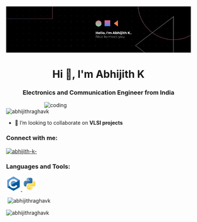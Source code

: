 ![logo](https://github.com/AbhijithRaghavK/AbhijithRaghavK/blob/main/Banner%20.jpg)
<h1 align="center">Hi 👋, I'm Abhijith K</h1>
<h3 align="center">Electronics and Communication Engineer from India</h3>
<img align="right" alt="coding" width="400" src="https://i.pinimg.com/originals/97/87/77/978777f3dbbe42ed7be1b3c09912ca6c.gif">
<p align="left"> <img src="https://komarev.com/ghpvc/?username=abhijithraghavk&label=Profile%20views&color=0e75b6&style=flat" alt="abhijithraghavk" /> </p>

- 👯 I’m looking to collaborate on **VLSI projects**

<h3 align="left">Connect with me:</h3>
<p align="left">
<a href="https://linkedin.com/in/abhijith-k-" target="blank"><img align="center" src="https://raw.githubusercontent.com/rahuldkjain/github-profile-readme-generator/master/src/images/icons/Social/linked-in-alt.svg" alt="abhijith-k-" height="30" width="40" /></a>
</p>

<h3 align="left">Languages and Tools:</h3>
<p align="left"> <a href="https://www.cprogramming.com/" target="_blank" rel="noreferrer"> <img src="https://raw.githubusercontent.com/devicons/devicon/master/icons/c/c-original.svg" alt="c" width="40" height="40"/> </a> <a href="https://www.python.org" target="_blank" rel="noreferrer"> <img src="https://raw.githubusercontent.com/devicons/devicon/master/icons/python/python-original.svg" alt="python" width="40" height="40"/> </a> </p>

<p>&nbsp;<img align="center" src="https://github-readme-stats.vercel.app/api?username=abhijithraghavk&show_icons=true&locale=en" alt="abhijithraghavk" /></p>

<p><img align="center" src="https://github-readme-streak-stats.herokuapp.com/?user=abhijithraghavk&" alt="abhijithraghavk" /></p>
